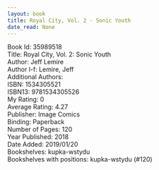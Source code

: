```yaml
---
layout: book
title: Royal City, Vol. 2 - Sonic Youth
date_read: None
---
```


Book Id: 35989518<br />
Title: Royal City, Vol. 2: Sonic Youth<br />
Author: Jeff Lemire<br />
Author l-f: Lemire, Jeff<br />
Additional Authors: <br />
ISBN: 1534305521<br />
ISBN13: 9781534305526<br />
My Rating: 0<br />
Average Rating: 4.27<br />
Publisher: Image Comics<br />
Binding: Paperback<br />
Number of Pages: 120<br />
Year Published: 2018<br />
Date Added: 2019/01/20<br />
Bookshelves: kupka-wstydu<br />
Bookshelves with positions: kupka-wstydu (#120)<br />

